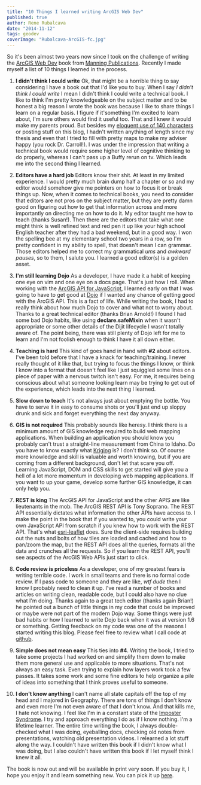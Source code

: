 ```yaml
---
title: "10 Things I learned writing ArcGIS Web Dev"
published: true
author: Rene Rubalcava
date: "2014-11-12"
tags: geodev
coverImage: "Rubalcava-ArcGIS-fc.jpg"
---
```


So it's been almost two years now since I took on the challenge of writing the [ArcGIS Web Dev](http://manning.com/rubalcava/?a_aid=rrubalcava) book from [Manning Publications](http://www.manning.com/?a_aid=rrubalcava). Recently I made myself a list of 10 things I learned in the process.

1. **I didn't think I could write** Ok, that might be a horrible thing to say considering I have a book out that I'd like you to buy. When I say _I didn't think I could write_ I mean I didn't think I could write a technical book. I like to think I'm pretty knowledgeable on the subject matter and to be honest a big reason I wrote the book was because I like to share things I learn on a regular basis. I figure if it'something I'm excited to learn about, I'm sure others would find it useful too. That and I knew it would make my parents proud. But besides my [eloquent use of 140 characters](https://twitter.com/odoenet) or posting stuff on this blog, I hadn't written anything of length since my thesis and even that I tried to fill with pretty maps to make my adviser happy (you rock Dr. Carroll!). I was under the impression that writing a technical book would require some higher level of cognitive thinking to do properly, whereas I can't pass up a Buffy rerun on tv. Which leads me into the second thing I learned.
    
2. **Editors have a hard job** Editors know their shit. At least in my limited experience. I would pretty much brain dump half a chapter or so and my editor would somehow give me pointers on how to focus it or break things up. Now, when it comes to technical books, you need to consider that editors are not pros on the subject matter, but they are pretty damn good on figuring out how to get that information across and more importantly on directing me on how to do it. My editor taught me how to teach (thanks Susan!). Then there are the editors that take what one might think is well refined text and red pen it up like your high school English teacher after they had a bad weekend, but in a good way. I won the spelling bee at my elementary school two years in a row, so I'm pretty confident in my ability to spell, that doesn't mean I can grammar. Those editors helped me to correct my grammatical _ums_ and _awkward pauses_, so to them, I salute you. I learned a good editor(s) is a golden asset.
    
3. **I'm still learning Dojo** As a developer, I have made it a habit of keeping one eye on vim and one eye on a docs page. That's just how I roll. When working with the [ArcGIS API for JavaScript](https://developers.arcgis.com/javascript/), I learned early on that I was going to have to get good at [Dojo](http://dojotoolkit.org/) if I wanted any chance of getting good with the ArcGIS API. This is a fact of life. While writing the book, I had to really think about how much Dojo to cover and what not to worry about. Thanks to a great technical editor (thanks Brian Arnold!) I found I had some bad Dojo habits, like using **declare.safeMixin** when it wasn't appropriate or some other details of the Dijit lifecycle I wasn't totally aware of. The point being, there was still plenty of Dojo left for me to learn and I'm not foolish enough to think I have it all down either.
    
4. **Teaching is hard** This kind of goes hand in hand with **#2** about editors. I've been told before that I have a knack for teaching/training. I never really thought of it like that, but trying to focus the things I know, or think I know into a format that doesn't feel like I just squiggled some lines on a piece of paper with a nervous twitch isn't easy. For me, it requires being conscious about what someone looking learn may be trying to get out of the experience, which leads into the next thing I learned.
    
5. **Slow down to teach** It's not always just about emptying the bottle. You have to serve it in easy to consume shots or you'll just end up sloppy drunk and sick and forget everything the next day anyway.
    
6. **GIS is not required** This probably sounds like heresy. I think there is a minimum amount of GIS knowledge required to build web mapping applications. When building an application you should know you probably can't trust a straight-line measurement from China to Idaho. Do you have to know exactly what [Kriging](http://support.esri.com/en/knowledgebase/GISDictionary/term/kriging) is? I don't think so. Of course more knowledge and skill is valuable and worth knowing, but if you are coming from a different background, don't let that scare you off. Learning JavaScript, DOM and CSS skills to get started will give you a hell of a lot more momentum in developing web mapping applications. If you want to up your game, develop some further GIS knowledge, it can only help you.
    
7. **REST is king** The ArcGIS API for JavaScript and the other APIS are like lieutenants in the mob. The ArcGIS REST API is Tony Soprano. The REST API essentially dictates what information the other APIs have access to. I make the point in the book that if you wanted to, you could write your own JavaScript API from scratch if you knew how to work with the REST API. That's what [esri-leaflet](https://github.com/Esri/esri-leaflet) does. Sure the client-side requires building out the nuts and bolts of how tiles are loaded and cached and how to pan/zoom the map, but the REST API does all the queries, formats all the data and crunches all the requests. So if you learn the REST API, you'll see aspects of the ArcGIS Web APIs just start to click.
    
8. **Code review is priceless** As a developer, one of my greatest fears is writing terrible code. I work in small teams and there is no formal code review. If I pass code to someone and they are like, _wtf dude_ then I know I probably need to clean it up. I've read a number of books and articles on writing clean, readable code, but I could also have no clue what I'm doing. Thanks again to a great tech editor (thanks again Brian!) he pointed out a bunch of little things in my code that could be improved or maybe were not part of the modern Dojo way. Some things were just bad habits or how I learned to write Dojo back when it was at version 1.6 or something. Getting feedback on my code was one of the reasons I started writing this blog. Please feel free to review what I call code at [github](https://github.com/odoe).
    
9. **Simple does not mean easy** This ties into **#4**. Writing the book, I tried to take some projects I had worked on and simplify them down to make them more general use and applicable to more situations. That's not always an easy task. Even trying to explain how layers work took a few passes. It takes some work and some fine editors to help organize a pile of ideas into something that I think proves useful to someone.
    
10. **I don't know anything** I can't name all state capitals off the top of my head and I majored in Geography. There are tons of things I don't know and even more I'm not even aware of that I don't know. And that kills me, I hate not knowing. I feel like I'm in a constant state of the [Imposter Syndrome](http://www.hanselman.com/blog/ImAPhonyAreYou.aspx). I try and approach everything I do as if I know nothing. I'm a lifetime learner. The entire time writing the book, I always double-checked what I was doing, eyeballing docs, checking old notes from presentations, watching old presentation videos. I relearned a lot stuff along the way. I couldn't have written this book if I didn't know what I was doing, but I also couldn't have written this book if I let myself think I knew it all.
    

The book is now out and will be available in print very soon. If you buy it, I hope you enjoy it and learn something new. You can pick it up [here](http://manning.com/rubalcava/?a_aid=rrubalcava).
